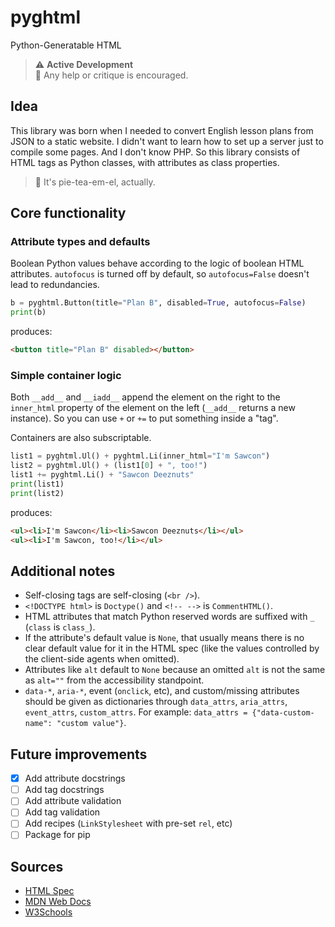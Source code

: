 # pyghtml

Python-Generatable HTML

> ⚠️ **Active Development**  
> 🦐 Any help or critique is encouraged.

## Idea

This library was born when I needed to convert English lesson plans from JSON to a static website. I didn't want to learn how to set up a server just to compile some pages. And I don't know PHP. So this library consists of HTML tags as Python classes, with attributes as class properties.

> 💅 It's pie-tea-em-el, actually.

## Core functionality

### Attribute types and defaults

Boolean Python values behave according to the logic of boolean HTML attributes. `autofocus` is turned off by default, so `autofocus=False` doesn't lead to redundancies.

```python
b = pyghtml.Button(title="Plan B", disabled=True, autofocus=False)
print(b)
```

produces:

```html
<button title="Plan B" disabled></button>
```

### Simple container logic

Both `__add__` and `__iadd__` append the element on the right to the `inner_html` property of the element on the left (`__add__` returns a new instance). So you can use `+` or `+=` to put something inside a "tag".

Containers are also subscriptable.

```python
list1 = pyghtml.Ul() + pyghtml.Li(inner_html="I'm Sawcon")
list2 = pyghtml.Ul() + (list1[0] + ", too!")
list1 += pyghtml.Li() + "Sawcon Deeznuts"
print(list1)
print(list2)
```

produces:

```html
<ul><li>I'm Sawcon</li><li>Sawcon Deeznuts</li></ul>
<ul><li>I'm Sawcon, too!</li></ul>
```

## Additional notes

- Self-closing tags are self-closing (`<br />`).
- `<!DOCTYPE html>` is `Doctype()` and `<!-- -->` is `CommentHTML()`.
- HTML attributes that match Python reserved words are suffixed with `_` (`class` is `class_`).
- If the attribute's default value is `None`, that usually means there is no clear default value for it in the HTML spec (like the values controlled by the client-side agents when omitted).
- Attributes like `alt` default to `None` because an omitted `alt` is not the same as `alt=""` from the accessibility standpoint.
- `data-*`, `aria-*`, event (`onclick`, etc), and custom/missing attributes should be given as dictionaries through `data_attrs`, `aria_attrs`, `event_attrs`, `custom_attrs`. For example: `data_attrs = {"data-custom-name": "custom value"}`.

## Future improvements

- [x] Add attribute docstrings
- [ ] Add tag docstrings
- [ ] Add attribute validation
- [ ] Add tag validation
- [ ] Add recipes (`LinkStylesheet` with pre-set `rel`, etc)
- [ ] Package for pip

## Sources

- [HTML Spec](https://developer.mozilla.org/en-US/docs/Web/HTML)
- [MDN Web Docs](https://html.spec.whatwg.org/)
- [W3Schools](https://www.w3schools.com/tags/default.asp)
